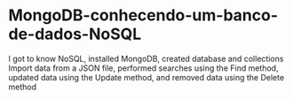 # MongoDB-conhecendo-um-banco-de-dados-NoSQL
I got to know NoSQL, installed MongoDB, created database and collections Import data from a JSON file, performed searches using the Find method, updated data using the Update method, and removed data using the Delete method
